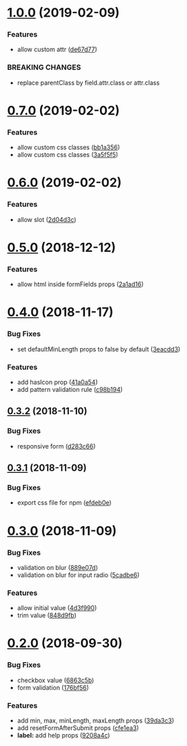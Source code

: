 # [1.0.0](https://github.com/14nrv/vue-form-json/compare/v0.7.0...v1.0.0) (2019-02-09)


### Features

* allow custom attr ([de67d77](https://github.com/14nrv/vue-form-json/commit/de67d77))


### BREAKING CHANGES

* replace parentClass by field.attr.class or attr.class

# [0.7.0](https://github.com/14nrv/vue-form-json/compare/v0.6.0...v0.7.0) (2019-02-02)


### Features

* allow custom css classes ([bb1a356](https://github.com/14nrv/vue-form-json/commit/bb1a356))
* allow custom css classes ([3a5f5f5](https://github.com/14nrv/vue-form-json/commit/3a5f5f5))

# [0.6.0](https://github.com/14nrv/vue-form-json/compare/v0.5.0...v0.6.0) (2019-02-02)


### Features

* allow slot ([2d04d3c](https://github.com/14nrv/vue-form-json/commit/2d04d3c))

# [0.5.0](https://github.com/14nrv/vue-form-json/compare/v0.4.0...v0.5.0) (2018-12-12)


### Features

* allow html inside formFields props ([2a1ad16](https://github.com/14nrv/vue-form-json/commit/2a1ad16))

# [0.4.0](https://github.com/14nrv/vue-form-json/compare/v0.3.2...v0.4.0) (2018-11-17)


### Bug Fixes

* set defaultMinLength props to false by default ([3eacdd3](https://github.com/14nrv/vue-form-json/commit/3eacdd3))


### Features

* add hasIcon prop ([41a0a54](https://github.com/14nrv/vue-form-json/commit/41a0a54))
* add pattern validation rule ([c98b194](https://github.com/14nrv/vue-form-json/commit/c98b194))

## [0.3.2](https://github.com/14nrv/vue-form-json/compare/v0.3.1...v0.3.2) (2018-11-10)


### Bug Fixes

* responsive form ([d283c66](https://github.com/14nrv/vue-form-json/commit/d283c66))

## [0.3.1](https://github.com/14nrv/vue-form-json/compare/v0.3.0...v0.3.1) (2018-11-09)


### Bug Fixes

* export css file for npm ([efdeb0e](https://github.com/14nrv/vue-form-json/commit/efdeb0e))

# [0.3.0](https://github.com/14nrv/vue-form-json/compare/v0.2.0...v0.3.0) (2018-11-09)


### Bug Fixes

* validation on blur ([889e07d](https://github.com/14nrv/vue-form-json/commit/889e07d))
* validation on blur for input radio ([5cadbe6](https://github.com/14nrv/vue-form-json/commit/5cadbe6))


### Features

* allow initial value ([4d3f990](https://github.com/14nrv/vue-form-json/commit/4d3f990))
* trim value ([848d9fb](https://github.com/14nrv/vue-form-json/commit/848d9fb))

# [0.2.0](https://github.com/14nrv/vue-form-json/compare/v0.1.3...v0.2.0) (2018-09-30)


### Bug Fixes

* checkbox value ([6863c5b](https://github.com/14nrv/vue-form-json/commit/6863c5b))
* form validation ([176bf56](https://github.com/14nrv/vue-form-json/commit/176bf56))


### Features

* add min, max, minLength, maxLength props ([39da3c3](https://github.com/14nrv/vue-form-json/commit/39da3c3))
* add resetFormAfterSubmit props ([cfe1ea3](https://github.com/14nrv/vue-form-json/commit/cfe1ea3))
* **label:** add help props ([9208a4c](https://github.com/14nrv/vue-form-json/commit/9208a4c))
